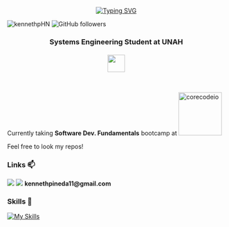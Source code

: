 <p align="center">
<a href="https://git.io/typing-svg"><img src="https://readme-typing-svg.herokuapp.com?font=Silkscreen&size=50&pause=1000&color=B80000&background=FFFFFF00&center=true&width=500&height=100&lines=Hi!+I'm+Kenneth." alt="Typing SVG" /></a>
</p>

<img src="https://komarev.com/ghpvc/?username=kennethpHN&label=Profile%20views&color=0e75b6&style=flat" alt="kennethpHN" /> <img alt="GitHub followers" src="https://img.shields.io/github/followers/kennethpHN">

<h3 align="center">Systems Engineering Student at <b>UNAH</b> <br><br> <img src="https://hatscripts.github.io/circle-flags/flags/hn.svg" width="40"> </h3>
<br>

Currently taking **Software Dev. Fundamentals** bootcamp at <a href="https://www.core-code.io/"><img src="https://uploads-ssl.webflow.com/5eb2f56932c3562feab232e3/5f73550d00249e7e96c9f3de_Logo.png" alt="corecodeio" width="100"></a>

Feel free to look my repos!

<h3>Links 📫</h3>

<p >
   <a href="https://www.linkedin.com/in/kenneth-pineda-537a3523b"><img src="https://img.shields.io/badge/LinkedIn-0077B5?style=for-the-badge&logo=linkedin&logoColor=white"/></a>
   <a href="mailto:kennethpineda11@gmail.com"><img src="https://img.shields.io/badge/Gmail-D14836?style=for-the-badge&logo=gmail&logoColor=white"/></a>
   <b>kennethpineda11@gmail.com</b> 
</p>

   

<h3>Skills 💪</h3>

[![My Skills](https://skillicons.dev/icons?i=js,ts,java,html,css)](https://skillicons.dev)

<!--
**kennethpHN/kennethpHN** is a ✨ _special_ ✨ repository because its `README.md` (this file) appears on your GitHub profile.

Here are some ideas to get you started:

- 🔭 I’m currently working on ...
- 🌱 I’m currently learning ...
- 👯 I’m looking to collaborate on ...
- 🤔 I’m looking for help with ...
- 💬 Ask me about ...
- 📫 How to reach me: ...
- 😄 Pronouns: ...
- ⚡ Fun fact: ...
-->
